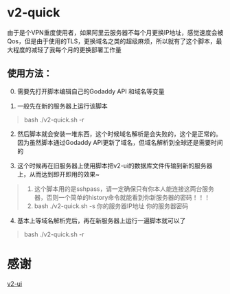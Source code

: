 # v2-quick
由于是个VPN重度使用者，如果阿里云服务器不每个月更换IP地址，感觉速度会被Qos，但是由于使用的TLS，更换域名之类的超级麻烦，所以就有了这个脚本，最大程度的减轻了我每个月的更换部署工作量

## 使用方法：

0. 需要先打开脚本编辑自己的Godaddy API 和域名等变量

1. 一般先在新的服务器上运行该脚本
> bash ./v2-quick.sh -r

2. 然后脚本就会安装一堆东西，这个时候域名解析是会失败的，这个是正常的。因为虽然脚本通过Godaddy API更新了域名，但域名解析到全球还是需要时间的

3. 这个时候再在旧服务器上使用脚本把v2-ui的数据库文件传输到新的服务器上，从而达到即开即用的效果~
> 1. 这个脚本用的是sshpass，请一定确保只有你本人能连接这两台服务器，否则一个简单的history命令就能看到你新服务器的密码！！！
> 2. bash ./v2-quick.sh -s 你的服务器IP地址 你的服务器密码

4. 基本上等域名解析完后，再在新服务器上运行一遍脚本就可以了
> bash ./v2-quick.sh -r

# 感谢
[v2-ui](https://github.com/sprov065/v2-ui)

